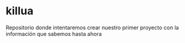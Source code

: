 # killua
Repositorio donde intentaremos crear nuestro primer proyecto con la información que sabemos hasta ahora  